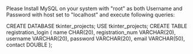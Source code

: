Please Install MySQL on your system with "root" as both Username and Password with host set to "localhost" and execute following queries:

CREATE DATABASE tkinter_projects;
USE tkinter_projects;
CREATE TABLE registration_login (
name CHAR(20),
registration_num VARCHAR(20),
username VARCHAR(20),
password VARCHAR(20),
email VARCHAR(50),
contact DOUBLE
);